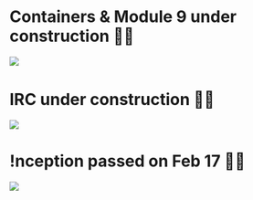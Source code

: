
# Containers & Module 9 under construction :woman_astronaut:
![](https://i.imgur.com/IYQ9WYt.jpg)
&nbsp;

<!---
![](https://i.imgur.com/NKUmw2h.jpg)
--->

# IRC under construction :woman_farmer:
![](https://i.imgur.com/BdLTynx.jpg)


# !nception passed on Feb 17 :elf_woman:
![](https://i.imgur.com/w2XPjaZ.png)

<!---
![](https://i.imgur.com/Op6BF0O.png)
--->
